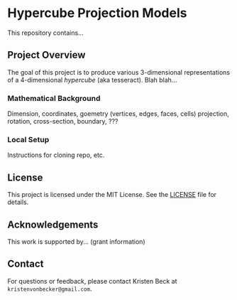 # Hypercube Projection Models

This repository contains...

## Project Overview

The goal of this project is to produce various 3-dimensional representations of a 4-dimensional *hypercube* 
(aka tesseract). Blah blah...

### Mathematical Background

Dimension, coordinates, goemetry (vertices, edges, faces, cells) projection, rotation, cross-section, boundary, ??? 

### Local Setup

Instructions for cloning repo, etc.

## License

This project is licensed under the MIT License. See the [LICENSE](LICENSE) file for details.

## Acknowledgements

This work is supported by... (grant information)

## Contact

For questions or feedback, please contact
Kristen Beck at `kristenvonbecker@gmail.com`.